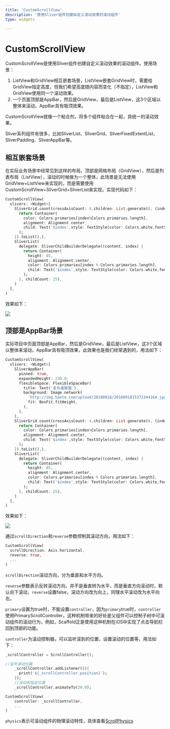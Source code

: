 ```yaml
---
title: 'CustomScrollView'
description: '使用Sliver组件创建自定义滚动效果的滚动组件'
type: widgets

---
```




# CustomScrollView

CustomScrollView是使用Sliver组件创建自定义滚动效果的滚动组件。使用场景：

1. ListView和GridView相互嵌套场景，ListView嵌套GridView时，需要给GridView指定高度，但我们希望高度随内容而变化（不指定），ListView和GridView使用同一个滚动效果。
2. 一个页面顶部是AppBar，然后是GridView，最后是ListView，这3个区域以整体来滚动，AppBar具有吸顶效果。

CustomScrollView就像一个粘合剂，将多个组件粘合在一起，具统一的滚动效果。

Sliver系列组件有很多，比如SliverList、SliverGrid、SliverFixedExtentList、SliverPadding、SliverAppBar等。



## 相互嵌套场景

在实际业务场景中经常见到这样的布局，顶部是网格布局（GridView），然后是列表布局（ListView），滚动的时候做为一个整体，此场景是无法使用GridView+ListView来实现的，而是需要使用CustomScrollView+SliverGrid+SliverList来实现，实现代码如下：

```dart
CustomScrollView(
  slivers: <Widget>[
    SliverGrid.count(crossAxisCount: 4,children: List.generate(8, (index){
      return Container(
        color: Colors.primaries[index%Colors.primaries.length],
        alignment: Alignment.center,
        child: Text('$index',style: TextStyle(color: Colors.white,fontSize: 20),),
      );
    }).toList(),),
    SliverList(
      delegate: SliverChildBuilderDelegate((content, index) {
        return Container(
          height: 85,
          alignment: Alignment.center,
          color: Colors.primaries[index % Colors.primaries.length],
          child: Text('$index',style: TextStyle(color: Colors.white,fontSize: 20),),
        );
      }, childCount: 25),
    )
  ],
)
```

效果如下：

![](http://img.laomengit.com/image-20200506105359845.png)



## 顶部是AppBar场景

实际项目中页面顶部是AppBar，然后是GridView，最后是ListView，这3个区域以整体来滚动，AppBar具有吸顶效果，此效果也是我们经常遇到的，用法如下：

```dart
CustomScrollView(
  slivers: <Widget>[
    SliverAppBar(
      pinned: true,
      expandedHeight: 230.0,
      flexibleSpace: FlexibleSpaceBar(
        title: Text('复仇者联盟'),
        background: Image.network(
          'http://img.haote.com/upload/20180918/2018091815372344164.jpg',
          fit: BoxFit.fitHeight,
        ),
      ),
    ),
    SliverGrid.count(crossAxisCount: 4,children: List.generate(8, (index){
      return Container(
        color: Colors.primaries[index%Colors.primaries.length],
        alignment: Alignment.center,
        child: Text('$index',style: TextStyle(color: Colors.white,fontSize: 20),),
      );
    }).toList(),),
    SliverList(
      delegate: SliverChildBuilderDelegate((content, index) {
        return Container(
          height: 85,
          alignment: Alignment.center,
          color: Colors.primaries[index % Colors.primaries.length],
          child: Text('$index',style: TextStyle(color: Colors.white,fontSize: 20),),
        );
      }, childCount: 25),
    )
  ],
)
```

效果如下：

![](http://img.laomengit.com/CustomScrollView_1.gif)



通过`scrollDirection`和`reverse`参数控制其滚动方向，用法如下：

```dart
CustomScrollView(
  scrollDirection: Axis.horizontal,
  reverse: true,
  ...
)
```

`scrollDirection`滚动方向，分为垂直和水平方向。

`reverse`参数表示反转滚动方向，并不是垂直转为水平，而是垂直方向滚动时，默认向下滚动，`reverse`设置false，滚动方向改为向上，同理水平滚动改为水平向左。

`primary`设置为true时，不能设置`controller`，因为`primary`true时，`controller`使用PrimaryScrollController，这种机制带来的好处是父组件可以控制子树中可滚动组件的滚动行为，例如，Scaffold正是使用这种机制在iOS中实现了点击导航栏回到顶部的功能。



`controller`为滚动控制器，可以监听滚到的位置，设置滚动的位置等，用法如下：

```dart
_scrollController = ScrollController();

//监听滚动位置
    _scrollController.addListener((){
      print('${_scrollController.position}');
    });
    //滚动到指定位置
    _scrollController.animateTo(20.0);

CustomScrollView(
	controller: _scrollController,
	...
) 
```



`physics`表示可滚动组件的物理滚动特性，具体查看[ScrollPhysics](http://laomengit.com/flutter/widgets/ScrollPhysics.html)



